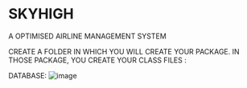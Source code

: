 # SKYHIGH
A OPTIMISED AIRLINE MANAGEMENT SYSTEM


CREATE A FOLDER IN WHICH YOU WILL CREATE YOUR PACKAGE. IN THOSE PACKAGE, YOU CREATE YOUR CLASS FILES :

DATABASE:
![image](https://github.com/user-attachments/assets/b5005418-501b-432b-9478-f47f1f8c1979)


